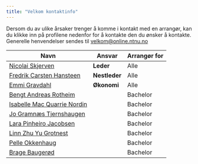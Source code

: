 ```yaml
---
title: "Velkom kontaktinfo"
---
```


Dersom du av ulike årsaker trenger å komme i kontakt med en arrangør, kan du klikke inn på profilene nedenfor for å kontakte den du ønsker å kontakte. Generelle henvendelser sendes til [velkom@online.ntnu.no](mailto:velkom@online.ntnu.no)


|  Navn | Ansvar | Arrangør for |
|  ------ | ------ | ------ |
|  [Nicolai Skjerven](https://online.ntnu.no/profile/public/2606) | **Leder** | Alle |
|  [Fredrik Carsten Hansteen](https://online.ntnu.no/profile/public/2595) | **Nestleder** | Alle |
|  [Emmi Gravdahl](https://online.ntnu.no/profile/public/2628) | **Økonomi** | Alle |
|  [Bengt Andreas Rotheim](https://online.ntnu.no/profile/public/2588) |  | Bachelor |
|  [Isabelle Mac Quarrie Nordin](https://online.ntnu.no/profile/public/2519) |  | Bachelor |
|  [Jo Gramnæs Tjernshaugen](https://online.ntnu.no/profile/public/2542) |  | Bachelor |
|  [Lara Pinheiro Jacobsen](https://online.ntnu.no/profile/public/2679) |  | Bachelor |
|  [Linn Zhu Yu Grotnest](https://online.ntnu.no/profile/public/2553) |  | Bachelor |
|  [Pelle Okkenhaug](https://online.ntnu.no/profile/public/2596) |  | Bachelor |
|  [Brage Baugerød](https://online.ntnu.no/profile/public/2581) |  | Bachelor |